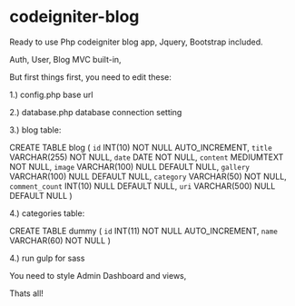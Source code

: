 # codeigniter-blog
Ready to use Php codeigniter blog app, Jquery, Bootstrap included.

Auth, User, Blog MVC built-in,

But first things first, you need to edit these:

1.) config.php base url

2.) database.php database connection setting

3.) blog table:

CREATE TABLE blog (
	`id` INT(10) NOT NULL AUTO_INCREMENT,
	`title` VARCHAR(255) NOT NULL,
	`date` DATE NOT NULL,
	`content` MEDIUMTEXT NOT NULL,
	`image` VARCHAR(100) NULL DEFAULT NULL,
	`gallery` VARCHAR(100) NULL DEFAULT NULL,
	`category` VARCHAR(50) NOT NULL,
	`comment_count` INT(10) NULL DEFAULT NULL,
	`uri` VARCHAR(500) NULL DEFAULT NULL
)

4.) categories table:

CREATE TABLE dummy (
	`id` INT(11) NOT NULL AUTO_INCREMENT,
	`name` VARCHAR(60) NOT NULL
)

4.) run gulp for sass

You need to style Admin Dashboard and views,

Thats all!